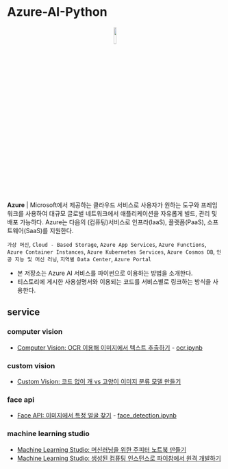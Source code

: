 # Azure-AI-Python
<p align="center">
  <a href="https://azure.microsoft.com/ko-kr"/>
    <img src="https://upload.wikimedia.org/wikipedia/commons/thumb/f/fa/Microsoft_Azure.svg/1200px-Microsoft_Azure.svg.png" width="10%"/>
  </a>
</p>

**Azure** | Microsoft에서 제공하는 클라우드 서비스로 사용자가 원하는 도구와 프레임워크를 사용하여 대규모 글로벌 네트워크에서 애플리케이션을 자유롭게 빌드, 관리 및 배포 가능하다.
Azure는 다음의 (컴퓨팅)서비스로 인프라(IaaS), 플랫폼(PaaS), 소프트웨어(SaaS)를 지원한다.

```가상 머신```, ```Cloud - Based Storage```, ```Azure App Services```, ```Azure Functions```, ```Azure Container Instances```, ```Azure Kubernetes Services```, ```Azure Cosmos DB```, ```인공 지능 및 머신 러닝```, ```지역별 Data Center```, ```Azure Portal```

- 본 저장소는 Azure AI 서비스를 파이썬으로 이용하는 방법을 소개한다.
- 티스토리에 게시한 사용설명서와 이용되는 코드를 서비스별로 링크하는 방식을 사용한다.

## service
### computer vision
  - [Computer Vision: OCR 이용해 이미지에서 텍스트 추출하기](https://riverallzero.tistory.com/41) - [ocr.ipynb](https://github.com/riverallzero/azure-python/tree/main/computer-vision/ocr.ipynb)

### custom vision
  - [Custom Vision: 코드 없이 개 vs 고양이 이미지 분류 모델 만들기](https://riverallzero.tistory.com/68)

### face api
  - [Face API: 이미지에서 특정 얼굴 찾기](https://riverallzero.tistory.com/64) - [face_detection.ipynb](https://github.com/riverallzero/azure-python/tree/main/face-api/face_detection.ipynb)

### machine learning studio
  - [Machine Learning Studio: 머신러닝을 위한 주피터 노트북 만들기](https://riverallzero.tistory.com/69)
  - [Machine Learning Studio: 생성된 컴퓨팅 인스턴스로 파이참에서 원격 개발하기](https://riverallzero.tistory.com/70) 
